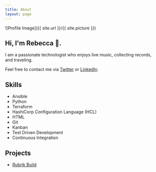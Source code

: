 ```yaml
---
title: About
layout: page
---
```


![Profile Image]({{ site.url }}/{{ site.picture }})

## Hi, I'm Rebecca 👋. 

<p>I am a passionate technologist who enjoys live music, collecting records, and traveling.

Feel free to contact me via <a href="https://twitter.com/RebeccaFitzhugh">Twitter</a> or <a href="https://www.linkedin.com/in/rmfitzhugh">LinkedIn</a>.

<h2>Skills</h2>

<ul class="skill-list">
	<li>Ansible</li>
	<li>Python</li>
	<li>Terraform</li>
	<li>HashiCorp Configuration Language (HCL)</li>
	<li>HTML</li>
	<li>Git</li>
	<li>Kanban</li>
	<li>Test Driven Development</li>
	<li>Continuous Integration</li>
</ul>

<h2>Projects</h2>

<ul>
	<li><a href="https://github.com/rubrikinc/welcome-to-rubrik-build">Rubrik Build</a></li>
</ul>


